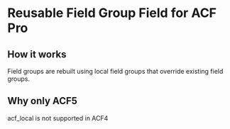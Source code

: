 # Reusable Field Group Field for ACF Pro

## How it works
Field groups are rebuilt using local field groups that override existing field groups.

## Why only ACF5
acf_local is not supported in ACF4
